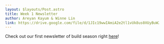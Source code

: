 ```yaml
---
layout: $layouts/Post.astro
title: Week 1 Newsletter
author: Areyan Kayum & Winne Lin
link: https://drive.google.com/file/d/1JIc19wwIAmiA2e2tl1vUk8us0XUyBuW2/view?usp=sharing
---
```

Check out our first newsletter of build season right [here](https://drive.google.com/file/d/1JIc19wwIAmiA2e2tl1vUk8us0XUyBuW2/view?usp=sharing)!
